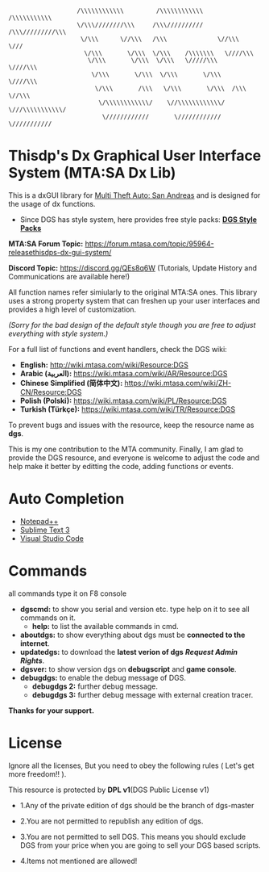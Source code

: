 ```
                   /\\\\\\\\\\\\         /\\\\\\\\\\\\     /\\\\\\\\\\\
                   \/\\\////////\\\     /\\\//////////    /\\\/////////\\\
                    \/\\\      \//\\\   /\\\              \//\\\      \///
                     \/\\\       \/\\\  \/\\\    /\\\\\\\   \////\\\
                      \/\\\       \/\\\  \/\\\   \/////\\\      \////\\\
                       \/\\\       \/\\\  \/\\\       \/\\\         \////\\\
                        \/\\\       /\\\   \/\\\       \/\\\  /\\\      \//\\\
                         \/\\\\\\\\\\\\/    \//\\\\\\\\\\\\/  \///\\\\\\\\\\\/
                          \////////////       \////////////      \///////////
```
# Thisdp's Dx Graphical User Interface System (MTA:SA Dx Lib)

This is a dxGUI library for [Multi Theft Auto: San Andreas](https://mtasa.com/) and is designed for the usage of dx functions.

* Since DGS has style system, here provides free style packs: **[DGS Style Packs](https://github.com/thisdp/DGS-Styles)**

**MTA:SA Forum Topic:** https://forum.mtasa.com/topic/95964-releasethisdps-dx-gui-system/

**Discord Topic:** https://discord.gg/QEs8q6W
(Tutorials, Update History and Communications are available here!)

All function names refer simiularly to the original MTA:SA ones. This library uses a strong property system that can freshen up your user interfaces and provides a high level of customization.

*(Sorry for the bad design of the default style though you are free to adjust everything with style system.)*

For a full list of functions and event handlers, check the DGS wiki:
* **English:** http://wiki.mtasa.com/wiki/Resource:DGS
* **Arabic (العربية):** https://wiki.mtasa.com/wiki/AR/Resource:DGS
* **Chinese Simplified (简体中文):** https://wiki.mtasa.com/wiki/ZH-CN/Resource:DGS
* **Polish (Polski):** https://wiki.mtasa.com/wiki/PL/Resource:DGS
* **Turkish (Türkçe):** https://wiki.mtasa.com/wiki/TR/Resource:DGS

To prevent bugs and issues with the resource, keep the resource name as **dgs**.

This is my one contribution to the MTA community.
Finally, I am glad to provide the DGS resource, and everyone is welcome to adjust the code and help make it better by editting the code, adding functions or events.

# Auto Completion
- [Notepad++](https://drive.google.com/file/d/1H_PiG2gmEz1AyXqZN4956IVgtZOjgMi6/view?usp=sharing)
- [Sublime Text 3](https://drive.google.com/file/d/1_07WBEWjriTTucrNGI7jT-4SknALKG6B/view?usp=sharing)
- [Visual Studio Code](https://drive.google.com/file/d/1J4qoSjzmXZz7yxHUZ2fExBu3zvCwRESn/view?usp=sharing)

# Commands
all commands type it on F8 console
* **dgscmd:**  to show you serial and version etc. type help  on it to see all commands on it.
  * **help:**  to list the available commands in cmd.
* **aboutdgs:** to show everything about dgs must be **connected to the internet**.
* **updatedgs:** to download the **latest verion of dgs** ***Request Admin Rights***.
* **dgsver:** to show version dgs on **debugscript** and **game console**.
* **debugdgs:** to enable the debug message of DGS.
  * **debugdgs 2:** further debug message.
  * **debugdgs 3:** further debug message with external creation tracer.


**Thanks for your support.**

# License

Ignore all the licenses, But you need to obey the following rules ( Let's get more freedom!! ).

This resource is protected by **DPL v1**(DGS Public License v1)

* 1.Any of the private edition of dgs should be the branch of dgs-master

* 2.You are not permitted to republish any edition of dgs.

* 3.You are not permitted to sell DGS. This means you should exclude DGS from your price when you are going to sell your DGS based scripts.

* 4.Items not mentioned are allowed!
